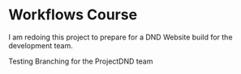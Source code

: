 # Workflows Course

I am redoing this project to prepare for a DND Website build for the development team.

Testing Branching for the ProjectDND team

